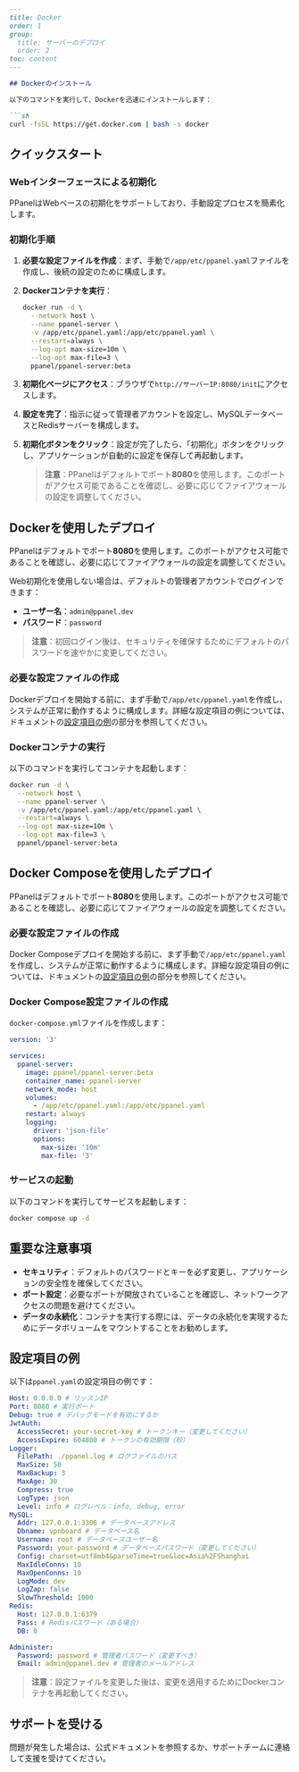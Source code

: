 ```markdown
---
title: Docker
order: 1
group: 
  title: サーバーのデプロイ
  order: 2
toc: content
---

## Dockerのインストール

以下のコマンドを実行して、Dockerを迅速にインストールします：

```sh
curl -fsSL https://get.docker.com | bash -s docker
```

## クイックスタート

### Webインターフェースによる初期化

PPanelはWebベースの初期化をサポートしており、手動設定プロセスを簡素化します。

### 初期化手順

1. **必要な設定ファイルを作成**：まず、手動で`/app/etc/ppanel.yaml`ファイルを作成し、後続の設定のために構成します。

2. **Dockerコンテナを実行**：

   ```sh
   docker run -d \
     --network host \
     --name ppanel-server \
     -v /app/etc/ppanel.yaml:/app/etc/ppanel.yaml \
     --restart=always \
     --log-opt max-size=10m \
     --log-opt max-file=3 \
     ppanel/ppanel-server:beta
   ```

3. **初期化ページにアクセス**：ブラウザで`http://サーバーIP:8080/init`にアクセスします。

4. **設定を完了**：指示に従って管理者アカウントを設定し、MySQLデータベースとRedisサーバーを構成します。

5. **初期化ボタンをクリック**：設定が完了したら、「初期化」ボタンをクリックし、アプリケーションが自動的に設定を保存して再起動します。

   > **注意**：PPanelはデフォルトでポート**8080**を使用します。このポートがアクセス可能であることを確認し、必要に応じてファイアウォールの設定を調整してください。

## Dockerを使用したデプロイ

PPanelはデフォルトでポート**8080**を使用します。このポートがアクセス可能であることを確認し、必要に応じてファイアウォールの設定を調整してください。

Web初期化を使用しない場合は、デフォルトの管理者アカウントでログインできます：

- **ユーザー名**：`admin@ppanel.dev`
- **パスワード**：`password`

> **注意**：初回ログイン後は、セキュリティを確保するためにデフォルトのパスワードを速やかに変更してください。

### 必要な設定ファイルの作成

Dockerデプロイを開始する前に、まず手動で`/app/etc/ppanel.yaml`を作成し、システムが正常に動作するように構成します。詳細な設定項目の例については、ドキュメントの[設定項目の例](#設定項目の例)の部分を参照してください。

### Dockerコンテナの実行

以下のコマンドを実行してコンテナを起動します：

```sh
docker run -d \
  --network host \
  --name ppanel-server \
  -v /app/etc/ppanel.yaml:/app/etc/ppanel.yaml \
  --restart=always \
  --log-opt max-size=10m \
  --log-opt max-file=3 \
  ppanel/ppanel-server:beta
```

## Docker Composeを使用したデプロイ

PPanelはデフォルトでポート**8080**を使用します。このポートがアクセス可能であることを確認し、必要に応じてファイアウォールの設定を調整してください。

### 必要な設定ファイルの作成

Docker Composeデプロイを開始する前に、まず手動で`/app/etc/ppanel.yaml`を作成し、システムが正常に動作するように構成します。詳細な設定項目の例については、ドキュメントの[設定項目の例](#設定項目の例)の部分を参照してください。

### Docker Compose設定ファイルの作成

`docker-compose.yml`ファイルを作成します：

```yaml
version: '3'

services:
  ppanel-server:
    image: ppanel/ppanel-server:beta
    container_name: ppanel-server
    network_mode: host
    volumes:
      - /app/etc/ppanel.yaml:/app/etc/ppanel.yaml
    restart: always
    logging:
      driver: 'json-file'
      options:
        max-size: '10m'
        max-file: '3'
```

### サービスの起動

以下のコマンドを実行してサービスを起動します：

```sh
docker compose up -d
```

## 重要な注意事項

- **セキュリティ**：デフォルトのパスワードとキーを必ず変更し、アプリケーションの安全性を確保してください。
- **ポート設定**：必要なポートが開放されていることを確認し、ネットワークアクセスの問題を避けてください。
- **データの永続化**：コンテナを実行する際には、データの永続化を実現するためにデータボリュームをマウントすることをお勧めします。

## 設定項目の例

以下は`ppanel.yaml`の設定項目の例です：

```yaml
Host: 0.0.0.0 # リッスンIP
Port: 8080 # 実行ポート
Debug: true # デバッグモードを有効にするか
JwtAuth:
  AccessSecret: your-secret-key # トークンキー（変更してください）
  AccessExpire: 604800 # トークンの有効期限（秒）
Logger:
  FilePath: ./ppanel.log # ログファイルのパス
  MaxSize: 50
  MaxBackup: 3
  MaxAge: 30
  Compress: true
  LogType: json
  Level: info # ログレベル：info, debug, error
MySQL:
  Addr: 127.0.0.1:3306 # データベースアドレス
  Dbname: vpnboard # データベース名
  Username: root # データベースユーザー名
  Password: your-password # データベースパスワード（変更してください）
  Config: charset=utf8mb4&parseTime=true&loc=Asia%2FShanghai
  MaxIdleConns: 10
  MaxOpenConns: 10
  LogMode: dev
  LogZap: false
  SlowThreshold: 1000
Redis:
  Host: 127.0.0.1:6379
  Pass: # Redisパスワード（ある場合）
  DB: 0

Administer:
  Password: password # 管理者パスワード（変更すべき）
  Email: admin@ppanel.dev # 管理者のメールアドレス
```

> **注意**：設定ファイルを変更した後は、変更を適用するためにDockerコンテナを再起動してください。

## サポートを受ける

問題が発生した場合は、公式ドキュメントを参照するか、サポートチームに連絡して支援を受けてください。
```

